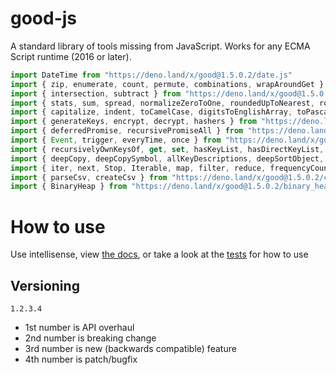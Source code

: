 # good-js

A standard library of tools missing from JavaScript. Works for any ECMA Script runtime (2016 or later).

```js
import DateTime from "https://deno.land/x/good@1.5.0.2/date.js"
import { zip, enumerate, count, permute, combinations, wrapAroundGet } from "https://deno.land/x/good@1.5.0.2/array.js"
import { intersection, subtract } from "https://deno.land/x/good@1.5.0.2/set.js"
import { stats, sum, spread, normalizeZeroToOne, roundedUpToNearest, roundedDownToNearest } from "https://deno.land/x/good@1.5.0.2/math.js"
import { capitalize, indent, toCamelCase, digitsToEnglishArray, toPascalCase, toKebabCase, toSnakeCase, toScreamingtoKebabCase, toScreamingtoSnakeCase, toRepresentation, toString, regex, findAll, iterativelyFindAll, escapeRegexMatch, escapeRegexReplace, extractFirst, isValidIdentifier } from "https://deno.land/x/good@1.5.0.2/string.js"
import { generateKeys, encrypt, decrypt, hashers } from "https://deno.land/x/good@1.5.0.2/encryption.js"
import { deferredPromise, recursivePromiseAll } from "https://deno.land/x/good@1.5.0.2/async.js"
import { Event, trigger, everyTime, once } from "https://deno.land/x/good@1.5.0.2/events.js"
import { recursivelyOwnKeysOf, get, set, hasKeyList, hasDirectKeyList, remove, merge, compareProperty, recursivelyIterateOwnKeysOf } from "https://deno.land/x/good@1.5.0.2/object.js"
import { deepCopy, deepCopySymbol, allKeyDescriptions, deepSortObject, shallowSortObject, isGeneratorType,isAsyncIterable, isSyncIterable, isTechnicallyIterable, isSyncIterableObjectOrContainer, allKeys } from "https://deno.land/x/good@1.5.0.2/value.js"
import { iter, next, Stop, Iterable, map, filter, reduce, frequencyCount, zip, count, enumerate, permute, combinations, slices, asyncIteratorToList, concurrentlyTransform, forkBy } from "https://deno.land/x/good@1.5.0.2/iterable.js"
import { parseCsv, createCsv } from "https://deno.land/x/good@1.5.0.2/csv.js"
import { BinaryHeap } from "https://deno.land/x/good@1.5.0.2/binary_heap.js"
```


# How to use

Use intellisense, view [the docs](https://deno.land/x/good?doc), or take a look at the [tests](https://github.com/jeff-hykin/good-js/tree/master/tests) for how to use

## Versioning

`1.2.3.4`
- 1st number is API overhaul
- 2nd number is breaking change
- 3rd number is new (backwards compatible) feature 
- 4th number is patch/bugfix